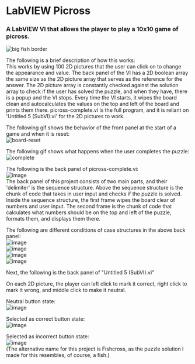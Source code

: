# LabVIEW Picross
### A LabVIEW VI that allows the player to play a 10x10 game of picross.<br />

![big fish border](https://user-images.githubusercontent.com/84546784/215360814-528d2256-0501-4950-9d60-008afcb80ceb.png)


The following is a brief description of how this works: <br />
This works by using 100 2D pictures that the user can click on to change the appearance and value.
The back panel of the VI has a 2D boolean array the same size as the 2D picture array that serves as the reference for the answer.
The 2D picture array is constantly checked against the solution array to check if the user has solved the puzzle, and when they have, there is a popup and the VI stops.
Every time the VI starts, it wipes the board clean and autocalculates the values on the top and left of the board and prints them there.
picross-complete.vi is the full program, and it is reliant on 'Untitled 5 (SubVI).vi' for the 2D pictures to work.<br />



The following gif shows the behavior of the front panel at the start of a game and when it is reset:<br />
![board-reset](https://user-images.githubusercontent.com/84546784/215360413-c8080a0f-ce3d-4fa8-9f87-880b24733e97.gif)<br />

The following gif shows what happens when the user completes the puzzle:<br />
![complete](https://user-images.githubusercontent.com/84546784/215360439-a5b5f737-c1c5-4da4-bc7c-9ebcabdf2c8b.gif)<br />

The following is the back panel of picross-complete.vi:<br />
![image](https://user-images.githubusercontent.com/84546784/215360478-ffff1437-d378-45bc-9b3c-3af3bfaa0262.png)<br />
The back panel of this project consists of two main parts, and their 'delimiter' is the sequence structure.  Above the sequence structure is the chunk of code that takes in user input and checks if the puzzle is solved.  Inside the sequence structure, the first frame wipes the board clear of numbers and user input.  The second frame is the chunk of code that calculates what numbers should be on the top and left of the puzzle, formats them, and displays them there.<br />

The following are different conditions of case structures in the above back panel:<br />
![image](https://user-images.githubusercontent.com/84546784/215360498-67aff135-9d0a-4a4c-811e-d013b5a649af.png)<br />
![image](https://user-images.githubusercontent.com/84546784/215360501-3431df27-98c0-451e-bf3e-d17c982a1dee.png)<br />
![image](https://user-images.githubusercontent.com/84546784/215360505-f482ac16-21d4-4463-b55a-8c0581508bea.png)<br />
![image](https://user-images.githubusercontent.com/84546784/215360509-c2216145-18e0-4d20-86bc-5e371e9ff785.png)<br />


Next, the following is the back panel of "Untitled 5 (SubVI).vi"<br />

On each 2D picture, the player can left click to mark it correct, right click to mark it wrong, and middle click to make it neutral.<br />

Neutral button state:<br />
![image](https://user-images.githubusercontent.com/84546784/215360551-3274dcaf-2ad0-48f9-a267-55f6c601773f.png)

Selected as correct button state:<br />
![image](https://user-images.githubusercontent.com/84546784/215360553-4547deb5-fb6c-45ab-bdc0-c501709a960c.png)

Selected as incorrect button state:<br />
![image](https://user-images.githubusercontent.com/84546784/215360555-7f2eb70d-dbd7-448e-aee7-3465ea882791.png)
<br />
(The alternative name for this project is Fishcross, as the puzzle solution I made for this resembles, of course, a fish.)
